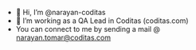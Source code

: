 - 👋 Hi, I’m @narayan-coditas
- 👀 I’m working as a QA Lead in Coditas (coditas.com)
- You can connect to me by sending a mail @ narayan.tomar@coditas.com

<!---
narayan-coditas/narayan-coditas is a ✨ special ✨ repository because its `README.md` (this file) appears on your GitHub profile.
You can click the Preview link to take a look at your changes.
--->
